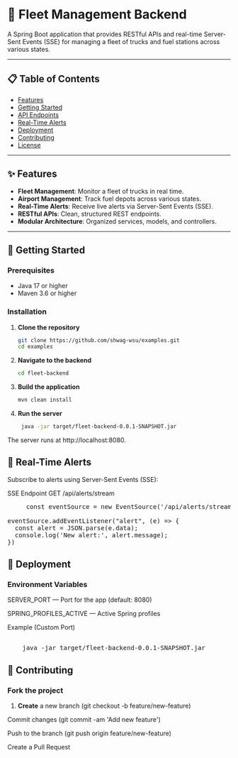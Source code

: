 # 🚛 Fleet Management Backend

A Spring Boot application that provides RESTful APIs and real-time Server-Sent Events (SSE) for managing a fleet of trucks and fuel stations across various states.

---

## 📋 Table of Contents

- [Features](#features)
- [Getting Started](#getting-started)
- [API Endpoints](#api-endpoints)
- [Real-Time Alerts](#real-time-alerts)
- [Deployment](#deployment)
- [Contributing](#contributing)
- [License](#license)

---

## ✨ Features

- **Fleet Management**: Monitor a fleet of trucks in real time.
- **Airport Management**: Track fuel depots across various states.
- **Real-Time Alerts**: Receive live alerts via Server-Sent Events (SSE).
- **RESTful APIs**: Clean, structured REST endpoints.
- **Modular Architecture**: Organized services, models, and controllers.

---

## 🚀 Getting Started

### Prerequisites

- Java 17 or higher
- Maven 3.6 or higher

### Installation

1. **Clone the repository**

   ```bash
   git clone https://github.com/shwag-wsu/examples.git
   cd examples

2. **Navigate to the backend**

   ```bash
   cd fleet-backend

3. **Build the application**

   ```bash
   mvn clean install


4. **Run the server**

   ```bash
    java -jar target/fleet-backend-0.0.1-SNAPSHOT.jar

The server runs at http://localhost:8080.


## 🔔 Real-Time Alerts
Subscribe to alerts using Server-Sent Events (SSE):

SSE Endpoint
GET /api/alerts/stream

<pre>
     const eventSource = new EventSource('/api/alerts/stream')

eventSource.addEventListener("alert", (e) => {
  const alert = JSON.parse(e.data);
  console.log('New alert:', alert.message);
})
</pre>


## 🚀 Deployment
### Environment Variables

SERVER_PORT — Port for the app (default: 8080)

SPRING_PROFILES_ACTIVE — Active Spring profiles

Example (Custom Port)

<pre>

    java -jar target/fleet-backend-0.0.1-SNAPSHOT.jar
</pre> 


## 🤝 Contributing
### Fork the project

1. **Create** a new branch (git checkout -b feature/new-feature)

Commit changes (git commit -am 'Add new feature')

Push to the branch (git push origin feature/new-feature)

Create a Pull Request

